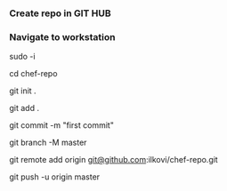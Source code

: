 


### Create repo in GIT HUB

### Navigate to workstation

sudo -i

cd chef-repo

git init .

git add .

git commit -m "first commit"

git branch -M master

git remote add origin git@github.com:ilkovi/chef-repo.git

git push -u origin master


